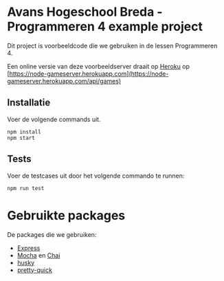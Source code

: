 # Avans Hogeschool Breda - Programmeren 4 example project

Dit project is voorbeeldcode die we gebruiken in de lessen Programmeren 4.

Een online versie van deze voorbeeldserver draait op [Heroku](https://www.heroku.com) op [https://node-gameserver.herokuapp.com](https://node-gameserver.herokuapp.com/api/games)

## Installatie

Voer de volgende commands uit.

```
npm install
npm start
```

## Tests

Voer de testcases uit door het volgende commando te runnen:

```
npm run test
```

# Gebruikte packages

De packages die we gebruiken:

- [Express](https://expressjs.com/)
- [Mocha](https://mochajs.org/) en [Chai](https://www.chaijs.com/)
- [husky](https://www.npmjs.com/package/husky)
- [pretty-quick](https://www.npmjs.com/package/pretty-quick)
